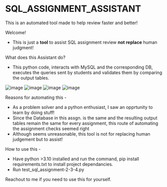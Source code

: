 # SQL_ASSIGNMENT_ASSISTANT
This is an automated tool made to help review faster and better!

Welcome!

- This is just a **tool** to assist SQL assignment review **not replace** human judgment!

What does this Assistant do?
- This python code, interacts with MySQL and the corresponding DB, executes the queries sent by students and validates them by comparing the output tables.

![image](https://user-images.githubusercontent.com/122895165/224374343-5f11a8d6-b573-498b-ac6a-5484bde68161.png)
![image](https://user-images.githubusercontent.com/122895165/225081444-a89a1d8b-566d-4355-a879-efdc6fb9c7fe.png)
![image](https://user-images.githubusercontent.com/122895165/225074727-2d36ade6-e844-439d-8ef3-79e10c2fc5c8.png)
![image](https://user-images.githubusercontent.com/122895165/225074867-be4eebad-4db6-4708-9988-853c31d10771.png)


Reasons for automating this - 
- As a problem solver and a python enthusiast, I saw an opprtunity to learn by doing stuff!
- Since the Database in this assgn. is the same and the resulting output tables remain the same for every assignment, this route of automating the assignment checks seemed right
- Although seems unreasonable, this tool is not for replacing human judgement but to assist!


How to use this - 
- Have python >3.10 installed and run the command, pip install requirements.txt to install project dependancies.
- Run test_sql_assignment-2-3-4.py

Reachout to me if you need to use this for yourself.

